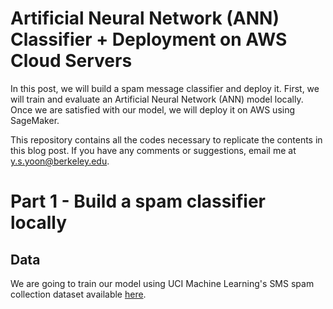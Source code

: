 # Artificial Neural Network (ANN) Classifier + Deployment on AWS Cloud Servers
In this post, we will build a spam message classifier and deploy it. First, we will train and evaluate an Artificial Neural Network (ANN) model locally. Once we are satisfied with our model, we will deploy it on AWS using SageMaker. 

This repository contains all the codes necessary to replicate the contents in this blog post. If you have any comments or suggestions, email me at y.s.yoon@berkeley.edu.

# Part 1 - Build a spam classifier locally 
## Data
We are going to train our model using UCI Machine Learning's SMS spam collection dataset available <a href = "https://www.kaggle.com/datasets/uciml/sms-spam-collection-dataset">here</a>.



